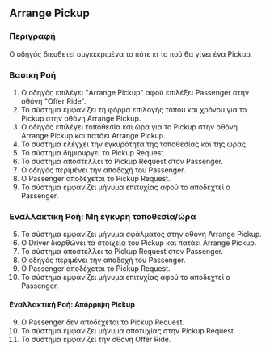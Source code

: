 ## Arrange Pickup

### Περιγραφή

Ο οδηγός διευθετεί συγκεκριμένα το πότε κι το πού θα γίνει ένα Pickup.

### Βασική Ροή

1. Ο οδηγός επιλέγει "Arrange Pickup" αφού επιλέξει Passenger στην οθόνη "Offer Ride".
2. Το σύστημα εμφανίζει τη φόρμα επιλογής τόπου και χρόνου για το Pickup στην οθόνη Arrange Pickup.
3. Ο οδηγός επιλέγει τοποθεσία και ώρα για το Pickup στην οθόνη Arrange Pickup και πατάει Arrange Pickup.
4. Το σύστημα ελέγχει την εγκυρότητα της τοποθεσίας και της ώρας.
5. Το σύστημα δημιουργεί το Pickup Request.
6. Το σύστημα αποστέλλει το Pickup Request στον Passenger.
7. Ο οδηγός περιμένει την αποδοχή του Passenger.
8. Ο Passenger αποδέχεται το Pickup Request.
9. Το σύστημα εμφανίζει μήνυμα επιτυχίας αφού το αποδεχτεί ο Passenger.

### Εναλλακτική Ροή: Μη έγκυρη τοποθεσία/ώρα

5. Το σύστημα εμφανίζει μήνυμα σφάλματος στην οθόνη Arrange Pickup.
6. Ο Driver διορθώνει τα στοιχεία του Pickup και πατάει Arrange Pickup.
7. Το σύστημα αποστέλλει το Pickup Request στον Passenger.
8. Ο οδηγός περιμένει την αποδοχή του Passenger.
9. Ο Passenger αποδέχεται το Pickup Request.
10. Το σύστημα εμφανίζει μήνυμα επιτυχίας αφού το αποδεχτεί ο Passenger.

#### Εναλλακτική Ροή: Απόρριψη Pickup

9. Ο Passenger δεν αποδέχεται το Pickup Request.
10. Το σύστημα εμφανίζει μήνυμα αποτυχίας στην Pickup Request.
11. Το σύστημα εμφανίζει την οθόνη Offer Ride.
